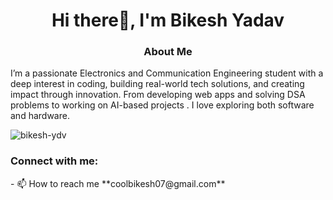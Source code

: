 <h1 align="center">Hi there👋, I'm Bikesh Yadav</h1>
<h3 align="center">About Me</h3>

<p>I’m a passionate Electronics and Communication Engineering student with a deep interest in coding, building real-world tech solutions, and creating impact through innovation. From developing web apps and solving DSA problems to working on AI-based projects . I love exploring both software and hardware.</p>



<p><img align="center" src="https://github-readme-stats.vercel.app/api/top-langs?username=bikesh-ydv" alt="bikesh-ydv" /></p>

<h3 align="left">Connect with me:</h3>
<p align="left">
</p>
- 📫 How to reach me **coolbikesh07@gmail.com**
